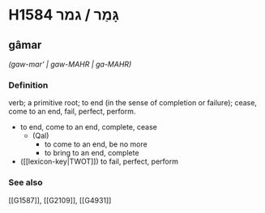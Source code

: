 # H1584 גָּמַר / גמר

## gâmar

_(gaw-mar' | ɡaw-MAHR | ɡa-MAHR)_

### Definition

verb; a primitive root; to end (in the sense of completion or failure); cease, come to an end, fail, perfect, perform.

- to end, come to an end, complete, cease
    - (Qal)
        - to come to an end, be no more
        - to bring to an end, complete
- ([[lexicon-key|TWOT]]) to fail, perfect, perform
### See also

[[G1587]], [[G2109]], [[G4931]]

